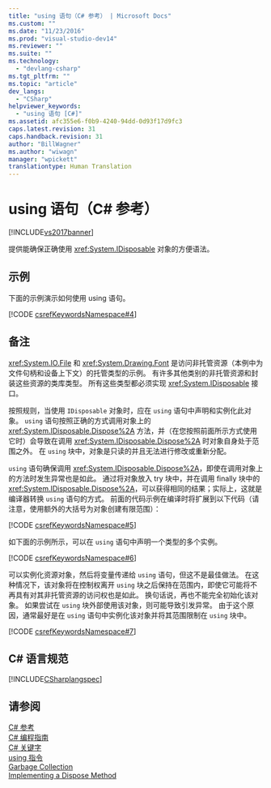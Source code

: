 ```yaml
---
title: "using 语句（C# 参考） | Microsoft Docs"
ms.custom: ""
ms.date: "11/23/2016"
ms.prod: "visual-studio-dev14"
ms.reviewer: ""
ms.suite: ""
ms.technology: 
  - "devlang-csharp"
ms.tgt_pltfrm: ""
ms.topic: "article"
dev_langs: 
  - "CSharp"
helpviewer_keywords: 
  - "using 语句 [C#]"
ms.assetid: afc355e6-f0b9-4240-94dd-0d93f17d9fc3
caps.latest.revision: 31
caps.handback.revision: 31
author: "BillWagner"
ms.author: "wiwagn"
manager: "wpickett"
translationtype: Human Translation
---
```

# using 语句（C# 参考）
[!INCLUDE[vs2017banner](../../../csharp/includes/vs2017banner.md)]

提供能确保正确使用 <xref:System.IDisposable> 对象的方便语法。  
  
## 示例  
 下面的示例演示如何使用 using 语句。  
  
 [!CODE [csrefKeywordsNamespace#4](../CodeSnippet/VS_Snippets_VBCSharp/csrefKeywordsNamespace#4)]  
  
## 备注  
 <xref:System.IO.File> 和 <xref:System.Drawing.Font> 是访问非托管资源（本例中为文件句柄和设备上下文）的托管类型的示例。  有许多其他类别的非托管资源和封装这些资源的类库类型。  所有这些类型都必须实现 <xref:System.IDisposable> 接口。  
  
 按照规则，当使用 `IDisposable` 对象时，应在 `using` 语句中声明和实例化此对象。  `using` 语句按照正确的方式调用对象上的 <xref:System.IDisposable.Dispose%2A> 方法，并（在您按照前面所示方式使用它时）会导致在调用 <xref:System.IDisposable.Dispose%2A> 时对象自身处于范围之外。  在 `using` 块中，对象是只读的并且无法进行修改或重新分配。  
  
 `using` 语句确保调用 <xref:System.IDisposable.Dispose%2A>，即使在调用对象上的方法时发生异常也是如此。  通过将对象放入 try 块中，并在调用 finally 块中的 <xref:System.IDisposable.Dispose%2A>，可以获得相同的结果；实际上，这就是编译器转换 `using` 语句的方式。  前面的代码示例在编译时将扩展到以下代码（请注意，使用额外的大括号为对象创建有限范围）：  
  
 [!CODE [csrefKeywordsNamespace#5](../CodeSnippet/VS_Snippets_VBCSharp/csrefKeywordsNamespace#5)]  
  
 如下面的示例所示，可以在 `using` 语句中声明一个类型的多个实例。  
  
 [!CODE [csrefKeywordsNamespace#6](../CodeSnippet/VS_Snippets_VBCSharp/csrefKeywordsNamespace#6)]  
  
 可以实例化资源对象，然后将变量传递给 `using` 语句，但这不是最佳做法。  在这种情况下，该对象将在控制权离开 `using` 块之后保持在范围内，即使它可能将不再具有对其非托管资源的访问权也是如此。  换句话说，再也不能完全初始化该对象。  如果尝试在 `using` 块外部使用该对象，则可能导致引发异常。  由于这个原因，通常最好是在 `using` 语句中实例化该对象并将其范围限制在 `using` 块中。  
  
 [!CODE [csrefKeywordsNamespace#7](../CodeSnippet/VS_Snippets_VBCSharp/csrefKeywordsNamespace#7)]  
  
## C\# 语言规范  
 [!INCLUDE[CSharplangspec](../../../csharp/language-reference/keywords/includes/csharplangspec_md.md)]  
  
## 请参阅  
 [C\# 参考](../../../csharp/language-reference/index.md)   
 [C\# 编程指南](../../../csharp/programming-guide/index.md)   
 [C\# 关键字](../../../csharp/language-reference/keywords/index.md)   
 [using 指令](../../../csharp/language-reference/keywords/using-directive.md)   
 [Garbage Collection](../Topic/Garbage%20Collection.md)   
 [Implementing a Dispose Method](../Topic/Implementing%20a%20Dispose%20Method.md)